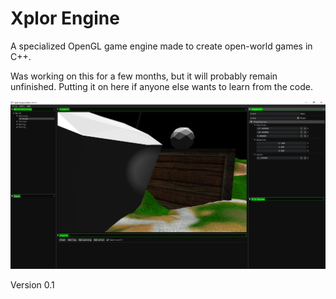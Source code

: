 # Xplor Engine

A specialized OpenGL game engine made to create open-world games in C++.

Was working on this for a few months, but it will probably remain unfinished. Putting it on here if anyone else wants to learn from the code.

<img src="xplor-engine-screenshot.png">

Version 0.1
